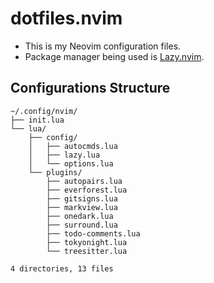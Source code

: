 # dotfiles.nvim

- This is my Neovim configuration files.
- Package manager being used is [Lazy.nvim](https://github.com/folke/lazy.nvim).

## Configurations Structure

```text
~/.config/nvim/
├── init.lua
└── lua/
    ├── config/
    │   ├── autocmds.lua
    │   ├── lazy.lua
    │   └── options.lua
    └── plugins/
        ├── autopairs.lua
        ├── everforest.lua
        ├── gitsigns.lua
        ├── markview.lua
        ├── onedark.lua
        ├── surround.lua
        ├── todo-comments.lua
        ├── tokyonight.lua
        └── treesitter.lua

4 directories, 13 files
```

